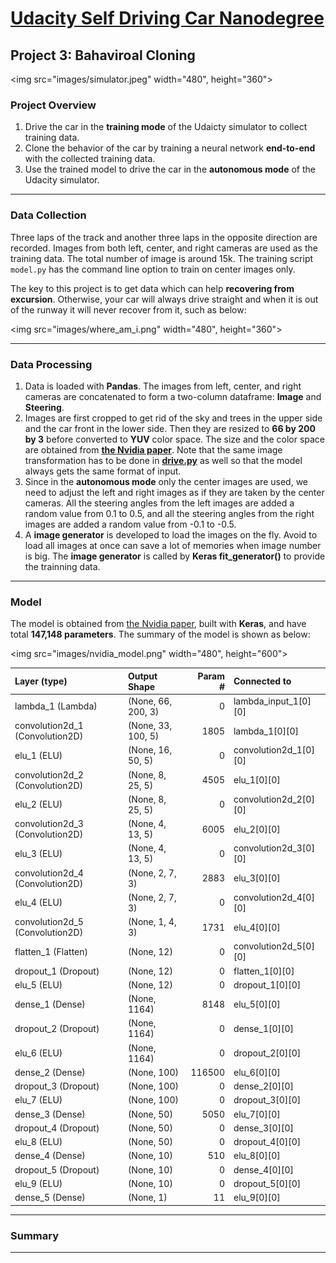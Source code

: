 # [Udacity Self Driving Car Nanodegree](https://www.udacity.com/drive)

## Project 3: Bahaviroal Cloning
<img src="images/simulator.jpeg" width="480", height="360">

### Project Overview

1. Drive the car in the **training mode** of the Udaicty simulator to collect training data. 
2. Clone the behavior of the car by training a neural network **end-to-end** with the collected training data.
3. Use the trained model to drive the car in the **autonomous mode** of the Udacity simulator.

---

### Data Collection

Three laps of the track and another three laps in the opposite direction are recorded. Images from both left, center, and right cameras are used as the training data. The total number of image is around 15k. The training script `model.py` has the command line option to train on center images only.

The key to this project is to get data which can help **recovering from excursion**. Otherwise, your car will always drive straight and when it is out of the runway it will never recover from it, such as below:

<img src="images/where_am_i.png" width="480", height="360">


---
### Data Processing

1. Data is loaded with **Pandas**. The images from left, center, and right cameras are concatenated to form a two-column dataframe: **Image** and **Steering**.
2. Images are first cropped to get rid of the sky and trees in the upper side and the car front in the lower side. Then they are resized to **66 by 200 by 3** before converted to **YUV** color space. The size and the color space are obtained from **[the Nvidia paper](end-to-end-dl-using-px.pdf)**. Note that the same image transformation has to be done in **[drive.py](drive.py)** as well so that the model always gets the same format of input.
3. Since in the **autonomous mode** only the center images are used, we need to adjust the left and right images as if they are taken by the center cameras. All the steering angles from the left images are added a random value from 0.1 to 0.5, and all the steering angles from the right images are added a random value from -0.1 to -0.5.
4. A **image generator** is developed to load the images on the fly. Avoid to load all images at once can save a lot of memories when image number is big. The **image generator** is called by **Keras fit_generator()** to provide the trainning data.


---
### Model

The model is obtained from [the Nvidia paper](end-to-end-dl-using-px.pdf), built with **Keras**, and have total **147,148 parameters**. The summary of the model is shown as below:

<img src="images/nvidia_model.png" width="480", height="600"> 


| Layer (type) | Output Shape | Param # | Connected to |
| :--- | :--- | ---: | :--- |
| lambda_1 (Lambda) | (None, 66, 200, 3)| 0 | lambda_input_1[0][0] |
| convolution2d_1 (Convolution2D) | (None, 33, 100, 5)| 1805 | lambda_1[0][0] |
| elu_1 (ELU) | (None, 16, 50, 5) | 0 | convolution2d_1[0][0] |
| convolution2d_2 (Convolution2D) |(None, 8, 25, 5) | 4505 | elu_1[0][0] |
| elu_2 (ELU) |(None, 8, 25, 5) | 0 | convolution2d_2[0][0] |
| convolution2d_3 (Convolution2D) |(None, 4, 13, 5) | 6005 | elu_2[0][0] |
| elu_3 (ELU) |(None, 4, 13, 5) | 0 | convolution2d_3[0][0] |
| convolution2d_4 (Convolution2D) |(None, 2, 7, 3) | 2883 | elu_3[0][0] |
| elu_4 (ELU) |(None, 2, 7, 3) | 0 | convolution2d_4[0][0] |
| convolution2d_5 (Convolution2D) |(None, 1, 4, 3) | 1731 | elu_4[0][0] |
| flatten_1 (Flatten) | (None, 12) | 0 | convolution2d_5[0][0] |
| dropout_1 (Dropout) | (None, 12) | 0 | flatten_1[0][0] |
| elu_5 (ELU) | (None, 12) | 0 | dropout_1[0][0] |
| dense_1 (Dense) | (None, 1164) | 8148 | elu_5[0][0] |
| dropout_2 (Dropout) | (None, 1164) | 0 | dense_1[0][0] |
| elu_6 (ELU) | (None, 1164) | 0 | dropout_2[0][0] |
| dense_2 (Dense) | (None, 100) | 116500 | elu_6[0][0] |
| dropout_3 (Dropout) | (None, 100) | 0 | dense_2[0][0] |
| elu_7 (ELU) | (None, 100) | 0 | dropout_3[0][0] |
| dense_3 (Dense) | (None, 50) | 5050 | elu_7[0][0] |
| dropout_4 (Dropout) | (None, 50) | 0 | dense_3[0][0] |
| elu_8 (ELU) | (None, 50) | 0 | dropout_4[0][0] |
| dense_4 (Dense) | (None, 10) | 510 | elu_8[0][0] |
| dropout_5 (Dropout) | (None, 10) | 0 | dense_4[0][0] |
| elu_9 (ELU) | (None, 10) | 0 | dropout_5[0][0] |
| dense_5 (Dense) | (None, 1) | 11 | elu_9[0][0] |

---
### Summary


---
